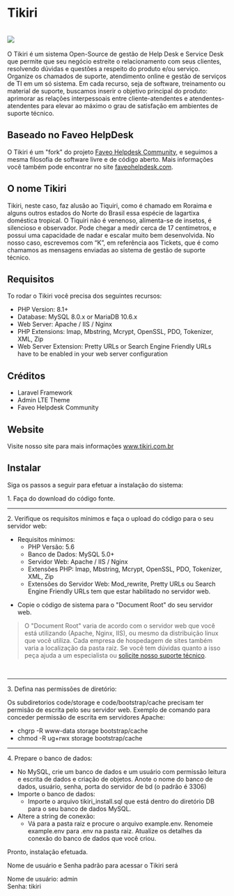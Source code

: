 Tikiri 
========
<br><img src="https://img.shields.io/badge/License-OSL-blue.svg">&nbsp;</br>

O Tikiri é um sistema Open-Source de gestão de Help Desk e Service Desk que permite que seu negócio estreite o relacionamento com seus clientes, resolvendo dúvidas e questões a respeito do produto e/ou serviço. Organize os chamados de suporte, atendimento online e gestão de serviços de TI em um só sistema.
Em cada recurso, seja de software, treinamento ou material de suporte, buscamos inserir o objetivo principal do produto: aprimorar as relações interpessoais entre cliente-atendentes e atendentes-atendentes para elevar ao máximo o grau de satisfação em ambientes de suporte técnico.

Baseado no Faveo HelpDesk
--------------------------
O Tikiri é um "fork" do projeto <a href="https://github.com/ladybirdweb/faveo-helpdesk" target="_blank">Faveo Helpdesk Community</a>, e seguimos a mesma filosofia de software livre e de código aberto. Mais informações você também pode encontrar no site <a href="https://www.faveohelpdesk.com/" target="_blank">faveohelpdesk.com</a>.

O nome Tikiri
--------------------------
Tikiri, neste caso, faz alusão ao Tiquiri, como é chamado em Roraima e alguns outros estados do Norte do Brasil essa espécie de lagartixa doméstica tropical. O Tiquiri não é venenoso, alimenta-se de insetos, é silencioso e observador. Pode chegar a medir cerca de 17 centímetros, e possui uma capacidade de nadar e escalar muito bem desenvolvida. No nosso caso, escrevemos com “K”, em referência aos Tickets, que é como chamamos as mensagens enviadas ao sistema de gestão de suporte técnico.


Requisitos
--------------------------
To rodar o Tikiri você precisa dos seguintes recursos:

  * PHP Version: 8.1+
  * Database: MySQL 8.0.x or MariaDB 10.6.x
  * Web Server: Apache / IIS / Nginx
  * PHP Extensions: Imap, Mbstring, Mcrypt, OpenSSL, PDO, Tokenizer, XML, Zip
  * Web Server Extension: Pretty URLs or Search Engine Friendly URLs have to be enabled in your web server configuration


Créditos
--------------------------
  * Laravel Framework
  * Admin LTE Theme
  * Faveo Helpdesk Community

Website
--------------------------
Visite nosso site para mais informações <a href="https://tikiri.com.br" target="_blank">www.tikiri.com.br</a>

Instalar
--------------------------

<p>Siga os passos a seguir para efetuar a instala&ccedil;&atilde;o do sistema:</p>

<p>1. Fa&ccedil;a do download do c&oacute;digo fonte.</p>

<hr />
<p>2. Verifique os requisitos m&iacute;nimos e fa&ccedil;a o upload do c&oacute;digo para o seu servidor web:</p>

<ul>
  <li>Requisitos m&iacute;nimos:
  <ul>
    <li>PHP Vers&atilde;o: 5.6</li>
    <li>Banco de Dados: MySQL 5.0+</li>
    <li>Servidor Web: Apache / IIS / Nginx</li>
    <li>Extens&otilde;es PHP: Imap, Mbstring, Mcrypt, OpenSSL, PDO, Tokenizer, XML, Zip</li>
    <li>Extens&otilde;es do Servidor Web: Mod_rewrite, Pretty URLs ou Search Engine Friendly URLs tem que estar habilitado no servidor web.</li>
  </ul>
  </li>
</ul>

<ul>
  <li>Copie o c&oacute;digo de sistema para o &quot;Document Root&quot; do seu servidor web.</li>
</ul>

<blockquote>
<p>O&nbsp;&quot;Document Root&quot; varia de acordo com o servidor web que voc&ecirc; est&aacute; utilizando (Apache, Nginx, IIS), ou mesmo da distribui&ccedil;&atilde;o linux que voc&ecirc; utiliza. Cada empresa de hospedagem de sites tamb&eacute;m varia a localiza&ccedil;&atilde;o da pasta raiz. Se voc&ecirc; tem d&uacute;vidas quanto a isso pe&ccedil;a ajuda a um especialista ou <a href="https://tikiri.com.br/contato/">solicite nosso suporte t&eacute;cnico</a>.</p>
</blockquote>

<p>&nbsp;</p>

<hr />
<p>3. Defina nas permiss&otilde;es de diret&oacute;rio:</p>

<p>Os subdiretorios code/storage e code/bootstrap/cache precisam ter permis&atilde;o de escrita pelo seu servidor web. Exemplo de comando para conceder permiss&atilde;o de escrita em servidores Apache:</p>

<ul>
  <li>chgrp -R www-data storage bootstrap/cache</li>
  <li>chmod -R ug+rwx storage bootstrap/cache</li>
</ul>

<hr />
<p>4. Prepare o banco de dados:</p>

<ul>
  <li>No MySQL, crie um banco de dados e um usu&aacute;rio com permiss&atilde;o leitura e&nbsp;escrita de dados e cria&ccedil;&atilde;o de objetos. Anote o nome do banco de dados, usu&aacute;rio, senha, porta do servidor de bd (o padr&atilde;o &eacute; 3306)</li>
  <li>Importe o banco de dados:
    <ul>
      <li>Importe o arquivo&nbsp;tikiri_install.sql que est&aacute; dentro do diret&oacute;rio DB para o seu banco de dados MySQL.</li>
    </ul>
  </li>
  <li>Altere a string de conex&atilde;o:
    <ul>
      <li>V&aacute; para a pasta raiz e procure o arquivo example.env. Renomeie example.env para .env na pasta raiz. Atualize os detalhes da conex&atilde;o do banco de dados que voc&ecirc; criou.</li>
    </ul>
  </li>  
</ul>

<p>Pronto, instala&ccedil;&atilde;o efetuada.</p>

<p>Nome de usu&aacute;rio e Senha padr&atilde;o para acessar o Tikiri ser&aacute;</p>

<p>Nome de usu&aacute;rio: admin<br />
Senha: tikiri</p>

